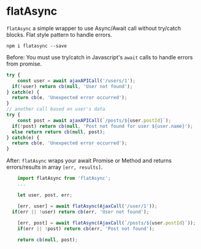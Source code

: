 # flatAsync 
`flatAsync` a simple wrapper to use Async/Await call without try/catch blocks. 
Flat style pattern to handle errors.

`npm i flatasync --save`

Before: You must use try/catch in Javascript's `await` calls to handle errors from promise.

```js
try {
	const user = await ajaxAPICall('/users/1');
  if(!user) return cb(null, 'User not found');
} catch(e) {
  return cb(e, 'Unexpected error occurred');
}
// another call based on user's data
try {
	const post = await ajaxAPICall(`/posts/${user.postId}`);
  if(!post) return cb(null, 'Post not found for user ${user.name}');
  else return return cb(null, post);
} catch(e) {
  return cb(e, 'Unexpected error occurred');
}
```

After: `flatAsync` wraps your await Promise or Method and returns errors/results in array `[err, results]`.

```js
	import flatAsync from 'flatAsync';
	...

	let user, post, err;

	[err, user] = await flatAsync(AjaxCall('/user/1'));
  if(err || !user) return cb(err, 'User not found');
	
	[err, post] = await flatAsync(AjaxCall(`/posts/${user.postId}`));
	if(err || !post) return cb(err, 'Post not found');

	return cb(null, post);

```

